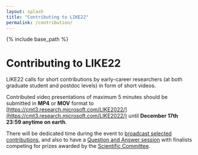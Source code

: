 ```yaml
---
layout: splash
title: "Contributing to LIKE22"
permalink: /contribution/
---
```


{% include base_path %}

# Contributing to LIKE22

LIKE22 calls for short contributions by early-career researchers (at both graduate student and postdoc levels) in form of short videos.

Contributed video presentations of maximum 5 minutes should be submitted in **MP4** or **MOV** format to [https://cmt3.research.microsoft.com/LIKE2022/](https://cmt3.research.microsoft.com/LIKE2022/) until **December 17th 23:59 anytime on earth**.  

There will be dedicated time during the event to [broadcast selected contributions](/program/#tuesday-11th-january-2022), and also to have a [Question and Answer session](/program/#thursday-13th-january-2022) with finalists competing for prizes awarded by the [Scientific Committee](/committees/#scientific-committee-in-progress). 